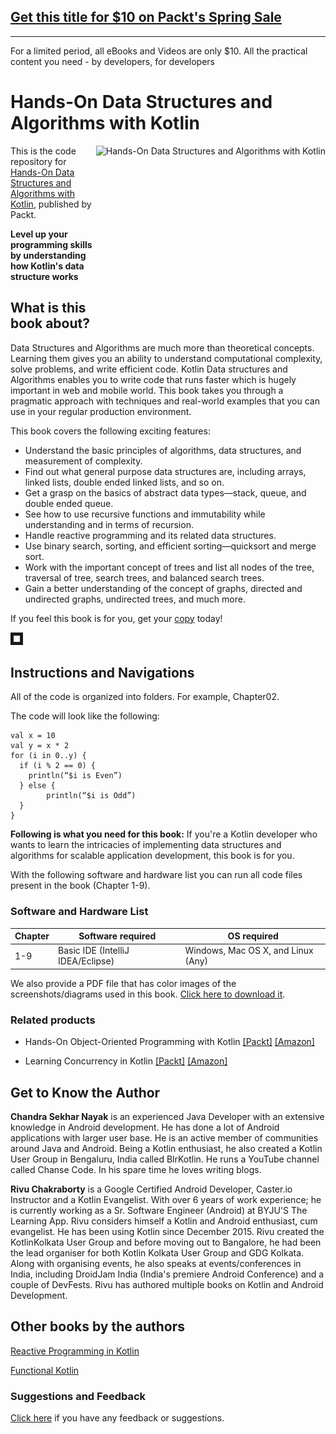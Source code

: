 ## [Get this title for $10 on Packt's Spring Sale](https://www.packt.com/B09965?utm_source=github&utm_medium=packt-github-repo&utm_campaign=spring_10_dollar_2022)
-----
For a limited period, all eBooks and Videos are only $10. All the practical content you need \- by developers, for developers

# Hands-On Data Structures and Algorithms with Kotlin

<a href="https://www.packtpub.com/application-development/hands-data-structures-and-algorithms-kotlin?utm_source=github&utm_medium=repository&utm_campaign=9781788994019 "><img src="https://dz13w8afd47il.cloudfront.net/sites/default/files/imagecache/ppv4_main_book_cover/B09965_NEW.png" alt="Hands-On Data Structures and Algorithms with Kotlin" height="256px" align="right"></a>

This is the code repository for [Hands-On Data Structures and Algorithms with Kotlin](https://www.packtpub.com/application-development/hands-data-structures-and-algorithms-kotlin?utm_source=github&utm_medium=repository&utm_campaign=9781788994019 ), published by Packt.

**Level up your programming skills by understanding how Kotlin's data structure works**

## What is this book about?
Data Structures and Algorithms are much more than theoretical concepts. Learning them gives you an ability to understand computational complexity, solve problems, and write efficient code. Kotlin Data structures and Algorithms enables you to write code that runs faster which is hugely important in web and mobile world. This book takes you through a pragmatic approach with techniques and real-world examples that you can use in your regular production environment.

This book covers the following exciting features:
* Understand the basic principles of algorithms, data structures, and measurement of complexity. 
* Find out what general purpose data structures are, including arrays, linked lists, double ended linked lists, and so on. 
* Get a grasp on the basics of abstract data types—stack, queue, and double ended queue. 
* See how to use recursive functions and immutability while understanding and in terms of recursion. 
* Handle reactive programming and its related data structures. 
* Use binary search, sorting, and efficient sorting—quicksort and merge sort. 
* Work with the important concept of trees and list all nodes of the tree, traversal of tree, search trees, and balanced search trees. 
* Gain a better understanding of the concept of graphs, directed and undirected graphs, undirected trees, and much more. 

If you feel this book is for you, get your [copy](https://www.amazon.com/dp/1788994019) today!

<a href="https://www.packtpub.com/?utm_source=github&utm_medium=banner&utm_campaign=GitHubBanner"><img src="https://raw.githubusercontent.com/PacktPublishing/GitHub/master/GitHub.png" 
alt="https://www.packtpub.com/" border="5" /></a>

## Instructions and Navigations
All of the code is organized into folders. For example, Chapter02.

The code will look like the following:
```
val x = 10
val y = x * 2
for (i in 0..y) {
  if (i % 2 == 0) {
    println(“$i is Even”)
  } else {
        println(“$i is Odd”)
  }
}
```

**Following is what you need for this book:**
If you're a Kotlin developer who wants to learn the intricacies of implementing data structures and algorithms for scalable application development, this book is for you.

With the following software and hardware list you can run all code files present in the book (Chapter 1-9).
### Software and Hardware List
| Chapter | Software required | OS required |
| -------- | ------------------------------------ | ----------------------------------- |
| 1-9 | Basic IDE (IntelliJ IDEA/Eclipse) | Windows, Mac OS X, and Linux (Any) |


We also provide a PDF file that has color images of the screenshots/diagrams used in this book. [Click here to download it](https://www.packtpub.com/sites/default/files/downloads/9781788994019_ColorImages.pdf).

### Related products
* Hands-On Object-Oriented Programming with Kotlin [[Packt]](https://www.packtpub.com/application-development/hands-object-oriented-programming-kotlin?utm_source=github&utm_medium=repository&utm_campaign=9781789617726 ) [[Amazon]](https://www.amazon.com/dp/1789617723)

*  Learning Concurrency in Kotlin [[Packt]](https://www.packtpub.com/application-development/learning-concurrency-kotlin?utm_source=github&utm_medium=repository&utm_campaign=) [[Amazon]](https://www.amazon.com/dp/1788627164)

## Get to Know the Author
**Chandra Sekhar Nayak**
is an experienced Java Developer with an extensive knowledge in Android development. He has done a lot of Android applications with larger user base. He is an active member of communities around Java and Android. Being a Kotlin enthusiast, he also created a Kotlin User Group in Bengaluru, India called BlrKotlin. He runs a YouTube channel called Chanse Code. In his spare time he loves writing blogs.

**Rivu Chakraborty**
is a Google Certified Android Developer, Caster.io Instructor and a Kotlin Evangelist. With over 6 years of work experience; he is currently working as a Sr. Software Engineer (Android) at BYJU'S The Learning App.
Rivu considers himself a Kotlin and Android enthusiast, cum evangelist. He has been using Kotlin since December 2015. Rivu created the KotlinKolkata User Group and before moving out to Bangalore, he had been the lead organiser for both Kotlin Kolkata User Group and GDG Kolkata. 
Along with organising events, he also speaks at events/conferences in India, including DroidJam India (India's premiere Android Conference) and a couple of DevFests.
Rivu has authored multiple books on Kotlin and Android Development.

## Other books by the authors
[Reactive Programming in Kotlin](https://www.packtpub.com/application-development/reactive-programming-kotlin?utm_source=github&utm_medium=repository&utm_campaign=9781788473026)

[Functional Kotlin](https://www.packtpub.com/application-development/functional-kotlin?utm_source=github&utm_medium=repository&utm_campaign=9781788476485 )

### Suggestions and Feedback
[Click here](https://docs.google.com/forms/d/e/1FAIpQLSdy7dATC6QmEL81FIUuymZ0Wy9vH1jHkvpY57OiMeKGqib_Ow/viewform) if you have any feedback or suggestions.


